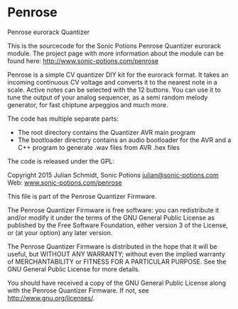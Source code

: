 # Penrose
Penrose eurorack Quantizer

This is the sourcecode for the Sonic Potions Penrose Quantizer eurorack module.
The project page with more information about the module can be found here: http://www.sonic-potions.com/penrose

Penrose is a simple CV quantizer DIY kit for the eurorack format. 
It takes an incoming continuous CV voltage and converts it to the nearest note in a scale. 
Active notes can be selected with the 12 buttons. You can use it to tune the output of your analog sequencer, as a semi random melody generator, for fast chiptune arpeggios and much more.

The code has multiple separate parts:
- The root directory contains the Quantizer AVR main program
- The bootloader directory contains an audio bootloader for the AVR and a C++ program to generate .wav files from AVR .hex files

The code is released under the GPL:

Copyright 2015 Julian Schmidt, Sonic Potions <julian@sonic-potions.com>
Web: www.sonic-potions.com/penrose

This file is part of the Penrose Quantizer Firmware.

The Penrose Quantizer Firmware is free software: you can redistribute it and/or modify
it under the terms of the GNU General Public License as published by
the Free Software Foundation, either version 3 of the License, or
(at your option) any later version.

The Penrose Quantizer Firmware is distributed in the hope that it will be useful,
but WITHOUT ANY WARRANTY; without even the implied warranty of
MERCHANTABILITY or FITNESS FOR A PARTICULAR PURPOSE.  See the
GNU General Public License for more details.

You should have received a copy of the GNU General Public License
along with the Penrose Quantizer Firmware.  If not, see <http://www.gnu.org/licenses/>.

